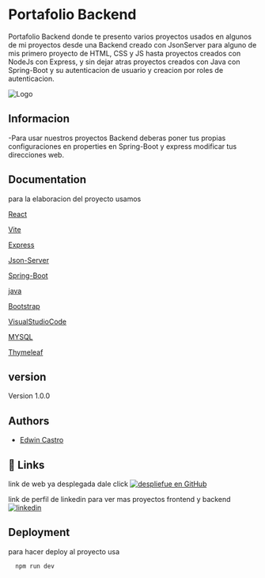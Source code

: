 
# Portafolio Backend

Portafolio Backend donde te presento varios proyectos usados en algunos de mi proyectos  desde una Backend creado con JsonServer para alguno de mis primero proyecto de HTML, CSS y JS hasta proyectos creados con NodeJs con Express, y sin dejar atras proyectos creados con Java con Spring-Boot y su autenticacion de usuario y creacion por roles de autenticacion. 


![Logo](https://i.pinimg.com/originals/3d/c5/c2/3dc5c2d41fd32ad5c995be1da9b5046f.jpg)


## Informacion

-Para usar nuestros proyectos Backend deberas poner tus propias configuraciones en properties en Spring-Boot y express modificar tus direcciones web.



## Documentation

para la elaboracion del proyecto usamos 

[React](https://es.react.dev/)

[Vite](https://vite.dev/)

[Express](https://expressjs.com/es/)

[Json-Server](https://www.npmjs.com/package/json-server)

[Spring-Boot](https://spring.io/projects/spring-boot)

[java](https://www.java.com/es/)

[Bootstrap](https://getbootstrap.com/)

[VisualStudioCode](https://code.visualstudio.com/)

[MYSQL](https://www.mysql.com/)

[Thymeleaf](https://www.thymeleaf.org/)
## version

Version 1.0.0



## Authors

- [Edwin Castro](https://www.linkedin.com/in/edwin-castro-13a763272/)


## 🔗 Links
link de web ya desplegada dale click 
[![despliefue en GitHub](https://img.shields.io/badge/portafolio-Backend-000?style=for-the-badge&logo=ko-fi&logoColor=gold)](https://portafolio-reack.vercel.app/)



link de perfil de linkedin para ver mas proyectos frontend y backend
[![linkedin](https://img.shields.io/badge/linkedin-0A66C2?style=for-the-badge&logo=linkedin&logoColor=gold)](https://www.linkedin.com/in/edwin-castro-13a763272/)


## Deployment

para hacer deploy al proyecto usa

```bash
  npm run dev
```

